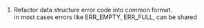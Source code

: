 1. Refactor data structure error code into common format.\
    in most cases errors like ERR_EMPTY, ERR_FULL, can be shared